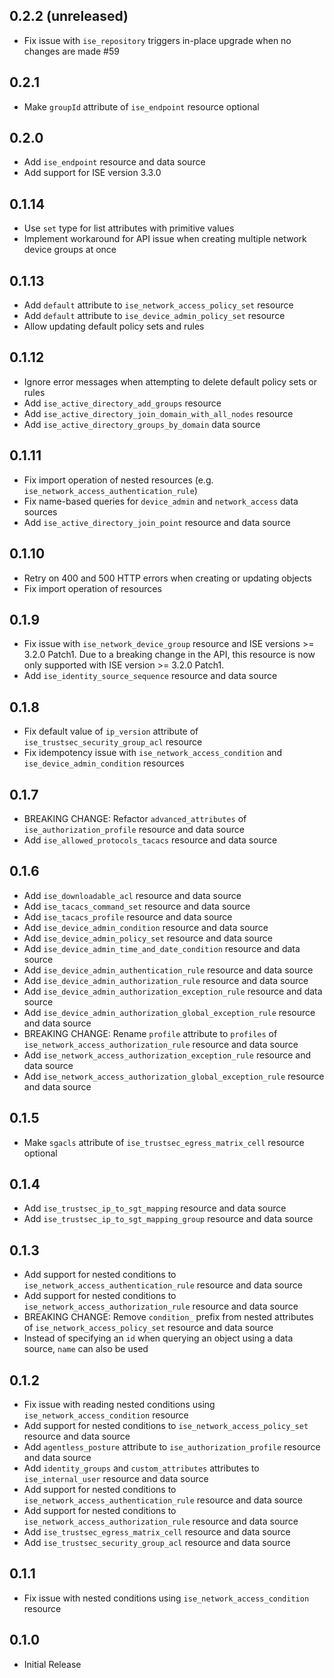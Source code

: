 ## 0.2.2 (unreleased)

- Fix issue with `ise_repository` triggers in-place upgrade when no changes are made #59

## 0.2.1

- Make `groupId` attribute of `ise_endpoint` resource optional

## 0.2.0

- Add `ise_endpoint` resource and data source
- Add support for ISE version 3.3.0

## 0.1.14

- Use `set` type for list attributes with primitive values
- Implement workaround for API issue when creating multiple network device groups at once

## 0.1.13

- Add `default` attribute to `ise_network_access_policy_set` resource
- Add `default` attribute to `ise_device_admin_policy_set` resource
- Allow updating default policy sets and rules

## 0.1.12

- Ignore error messages when attempting to delete default policy sets or rules
- Add `ise_active_directory_add_groups` resource
- Add `ise_active_directory_join_domain_with_all_nodes` resource
- Add `ise_active_directory_groups_by_domain` data source

## 0.1.11

- Fix import operation of nested resources (e.g. `ise_network_access_authentication_rule`)
- Fix name-based queries for `device_admin` and `network_access` data sources
- Add `ise_active_directory_join_point` resource and data source

## 0.1.10

- Retry on 400 and 500 HTTP errors when creating or updating objects
- Fix import operation of resources

## 0.1.9

- Fix issue with `ise_network_device_group` resource and ISE versions >= 3.2.0 Patch1. Due to a breaking change in the API, this resource is now only supported with ISE version >= 3.2.0 Patch1.
- Add `ise_identity_source_sequence` resource and data source

## 0.1.8

- Fix default value of `ip_version` attribute of `ise_trustsec_security_group_acl` resource
- Fix idempotency issue with `ise_network_access_condition` and `ise_device_admin_condition` resources

## 0.1.7

- BREAKING CHANGE: Refactor `advanced_attributes` of `ise_authorization_profile` resource and data source
- Add `ise_allowed_protocols_tacacs` resource and data source

## 0.1.6

- Add `ise_downloadable_acl` resource and data source
- Add `ise_tacacs_command_set` resource and data source
- Add `ise_tacacs_profile` resource and data source
- Add `ise_device_admin_condition` resource and data source
- Add `ise_device_admin_policy_set` resource and data source
- Add `ise_device_admin_time_and_date_condition` resource and data source
- Add `ise_device_admin_authentication_rule` resource and data source
- Add `ise_device_admin_authorization_rule` resource and data source
- Add `ise_device_admin_authorization_exception_rule` resource and data source
- Add `ise_device_admin_authorization_global_exception_rule` resource and data source
- BREAKING CHANGE: Rename `profile` attribute to `profiles` of `ise_network_access_authorization_rule` resource and data source
- Add `ise_network_access_authorization_exception_rule` resource and data source
- Add `ise_network_access_authorization_global_exception_rule` resource and data source

## 0.1.5

- Make `sgacls` attribute of `ise_trustsec_egress_matrix_cell` resource optional

## 0.1.4

- Add `ise_trustsec_ip_to_sgt_mapping` resource and data source
- Add `ise_trustsec_ip_to_sgt_mapping_group` resource and data source

## 0.1.3

- Add support for nested conditions to `ise_network_access_authentication_rule` resource and data source
- Add support for nested conditions to `ise_network_access_authorization_rule` resource and data source
- BREAKING CHANGE: Remove `condition_` prefix from nested attributes of `ise_network_access_policy_set` resource and data source
- Instead of specifying an `id` when querying an object using a data source, `name` can also be used

## 0.1.2

- Fix issue with reading nested conditions using `ise_network_access_condition` resource
- Add support for nested conditions to `ise_network_access_policy_set` resource and data source
- Add `agentless_posture` attribute to `ise_authorization_profile` resource and data source
- Add `identity_groups` and `custom_attributes` attributes to `ise_internal_user` resource and data source
- Add support for nested conditions to `ise_network_access_authentication_rule` resource and data source
- Add support for nested conditions to `ise_network_access_authorization_rule` resource and data source
- Add `ise_trustsec_egress_matrix_cell` resource and data source
- Add `ise_trustsec_security_group_acl` resource and data source

## 0.1.1

- Fix issue with nested conditions using `ise_network_access_condition` resource

## 0.1.0

- Initial Release

